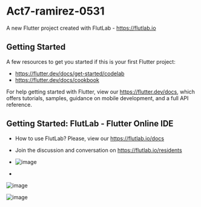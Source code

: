 # Act7-ramirez-0531

A new Flutter project created with FlutLab - https://flutlab.io

## Getting Started

A few resources to get you started if this is your first Flutter project:

- https://flutter.dev/docs/get-started/codelab
- https://flutter.dev/docs/cookbook

For help getting started with Flutter, view our
https://flutter.dev/docs, which offers tutorials,
samples, guidance on mobile development, and a full API reference.

## Getting Started: FlutLab - Flutter Online IDE

- How to use FlutLab? Please, view our https://flutlab.io/docs
- Join the discussion and conversation on https://flutlab.io/residents

- ![image](https://github.com/MarcoRamirez2006/act7-ull-0531/assets/143548475/aa5c29b5-da03-4cf3-a673-87800bf65046)

- 
![image](https://github.com/MarcoRamirez2006/act7-ull-0531/assets/143548475/9dd01738-64af-4f6e-bf79-870b6497063f)

![image](https://github.com/MarcoRamirez2006/act7-ull-0531/assets/143548475/163066d8-bbd8-44b3-bd58-d8c823529f88)


